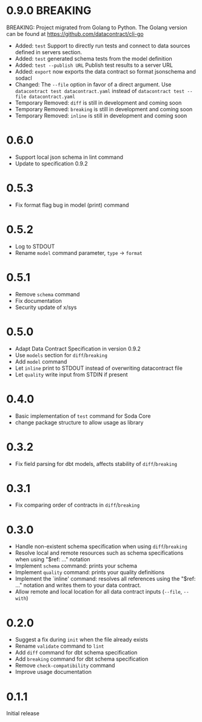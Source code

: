 # 0.9.0 BREAKING

BREAKING: Project migrated from Golang to Python.
The Golang version can be found at https://github.com/datacontract/cli-go

- Added: `test` Support to directly run tests and connect to data sources defined in servers section.
- Added: `test` generated schema tests from the model definition
- Added: `test --publish URL` Publish test results to a server URL
- Added: `export` now exports the data contract so format jsonschema and sodacl
- Changed: The `--file` option in favor of a direct argument. Use `datacontract test datacontract.yaml` instead of `datacontract test --file datacontract.yaml`
- Temporary Removed: `diff` is still in development and coming soon
- Temporary Removed: `breaking` is still in development and coming soon
- Temporary Removed: `inline` is still in development and coming soon

# 0.6.0
- Support local json schema in lint command
- Update to specification 0.9.2

# 0.5.3
- Fix format flag bug in model (print) command

# 0.5.2
- Log to STDOUT
- Rename `model` command parameter, `type` -> `format`

# 0.5.1
- Remove `schema` command
- Fix documentation
- Security update of x/sys

# 0.5.0
- Adapt Data Contract Specification in version 0.9.2
- Use `models` section for `diff`/`breaking`
- Add `model` command
- Let `inline` print to STDOUT instead of overwriting datacontract file
- Let `quality` write input from STDIN if present 

# 0.4.0
- Basic implementation of `test` command for Soda Core
- change package structure to allow usage as library

# 0.3.2
- Fix field parsing for dbt models, affects stability of `diff`/`breaking`

# 0.3.1
- Fix comparing order of contracts in `diff`/`breaking`

# 0.3.0
- Handle non-existent schema specification when using `diff`/`breaking`
- Resolve local and remote resources such as schema specifications when using "$ref: ..." notation
- Implement `schema` command: prints your schema
- Implement `quality` command: prints your quality definitions 
- Implement the `inline' command: resolves all references using the "$ref: ..." notation and writes them to your data contract.
- Allow remote and local location for all data contract inputs (`--file`, `--with`)

# 0.2.0

- Suggest a fix during `init` when the file already exists
- Rename `validate` command to `lint`
- Add `diff` command for dbt schema specification
- Add `breaking` command for dbt schema specification
- Remove `check-compatibility` command
- Improve usage documentation

# 0.1.1

Initial release
